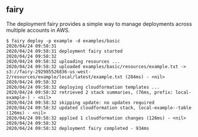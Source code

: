 fairy 
---------------------------------

The deployment fairy provides a simple way to manage deployments 
across multiple accounts in AWS.

```shell script
$ fairy deploy -p example -d examples/basic
2020/04/24 09:58:31
2020/04/24 09:58:31 deployment fairy started
2020/04/24 09:58:32
2020/04/24 09:58:32 uploading resources ...
2020/04/24 09:58:32 uploaded examples/basic/resources/example.txt -> s3://fairy-292985526836-us-west-2/resources/example/local/latest/example.txt (284ms) - <nil>
2020/04/24 09:58:32
2020/04/24 09:58:32 deploying cloudformation templates ...
2020/04/24 09:58:32 retrieved 2 stack summaries, (76ms, prefix: local-example-) - <nil>
2020/04/24 09:58:32 skipping update: no updates required
2020/04/24 09:58:32 updated cloudformation stack, local-example--table (126ms) - <nil>
2020/04/24 09:58:32 applied 1 cloudformation changes (126ms) - <nil>
2020/04/24 09:58:32
2020/04/24 09:58:32 deployment fairy completed - 934ms
``` 
